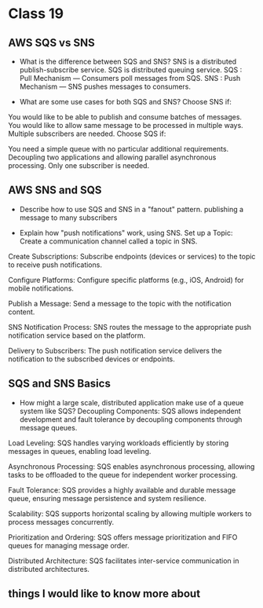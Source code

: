 # Class 19

## AWS SQS vs SNS

- What is the difference between SQS and SNS? SNS is a distributed publish-subscribe service. SQS is distributed queuing service. SQS : Pull Mechanism — Consumers poll messages from SQS. SNS : Push Mechanism — SNS pushes messages to consumers.

- What are some use cases for both SQS and SNS? Choose SNS if:

You would like to be able to publish and consume batches of messages.
You would like to allow same message to be processed in multiple ways.
Multiple subscribers are needed.
Choose SQS if:

You need a simple queue with no particular additional requirements.
Decoupling two applications and allowing parallel asynchronous processing.
Only one subscriber is needed.

## AWS SNS and SQS

- Describe how to use SQS and SNS in a "fanout" pattern. publishing a message to many subscribers

- Explain how "push notifications" work, using SNS. Set up a Topic: Create a communication channel called a topic in SNS.

Create Subscriptions: Subscribe endpoints (devices or services) to the topic to receive push notifications.

Configure Platforms: Configure specific platforms (e.g., iOS, Android) for mobile notifications.

Publish a Message: Send a message to the topic with the notification content.

SNS Notification Process: SNS routes the message to the appropriate push notification service based on the platform.

Delivery to Subscribers: The push notification service delivers the notification to the subscribed devices or endpoints.

## SQS and SNS Basics

- How might a large scale, distributed application make use of a queue system like SQS? Decoupling Components: SQS allows independent development and fault tolerance by decoupling components through message queues.

Load Leveling: SQS handles varying workloads efficiently by storing messages in queues, enabling load leveling.

Asynchronous Processing: SQS enables asynchronous processing, allowing tasks to be offloaded to the queue for independent worker processing.

Fault Tolerance: SQS provides a highly available and durable message queue, ensuring message persistence and system resilience.

Scalability: SQS supports horizontal scaling by allowing multiple workers to process messages concurrently.

Prioritization and Ordering: SQS offers message prioritization and FIFO queues for managing message order.

Distributed Architecture: SQS facilitates inter-service communication in distributed architectures.

## things I would like to know more about